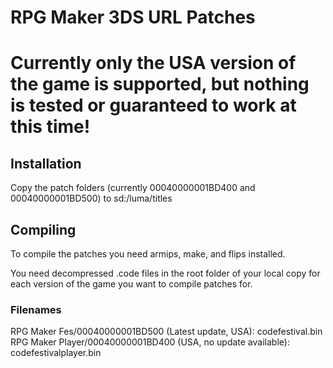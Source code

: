 # RPG Maker 3DS URL Patches

# **Currently only the USA version of the game is supported, but nothing is tested or guaranteed to work at this time!** 

## Installation
Copy the patch folders (currently 00040000001BD400 and 00040000001BD500) to sd:/luma/titles

## Compiling
To compile the patches you need armips, make, and flips installed.

You need decompressed .code files in the root folder of your local copy for each version of the game you want to compile patches for.

### Filenames
RPG Maker Fes/00040000001BD500 (Latest update, USA): codefestival.bin
RPG Maker Player/00040000001BD400 (USA, no update available): codefestivalplayer.bin
